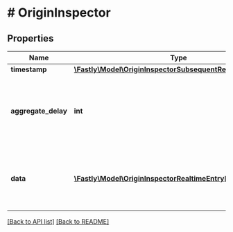 # # OriginInspector

## Properties

Name | Type | Description | Notes
------------ | ------------- | ------------- | -------------
**timestamp** | [**\Fastly\Model\OriginInspectorSubsequentRequestTimestamp**](OriginInspectorSubsequentRequestTimestamp.md) |  | [optional] 
**aggregate_delay** | **int** | Offset of entry timestamps from the current time due to processing time. | [optional] 
**data** | [**\Fastly\Model\OriginInspectorRealtimeEntry[]**](OriginInspectorRealtimeEntry.md) | A list of report [entries](#entry-data-model), each representing one second of time. | [optional] 


[[Back to API list]](../../README.md#endpoints) [[Back to README]](../../README.md)
